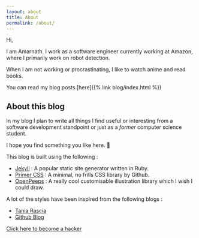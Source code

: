```yaml
---
layout: about
title: About
permalink: /about/
---
```


Hi,

I am Amarnath. I work as a software engineer currently working at Amazon, where I primarily work on robot detection.

When I am not working or procrastinating, I like to watch anime and read books.

You can read my blog posts [here]({% link blog/index.html %})

## About this blog

In my blog I plan to write all things I find useful or interesting from a software development standpoint or just as a _former_ computer science student. 

I hope you find something you like here. :slightly_smiling_face:

This blog is built using the following :

* [Jekyll](https://jekyllrb.com) : A popular static site generator written in Ruby.
* [Primer CSS](https://primer.style) : A minimal, no frills CSS library by Github.
* [OpenPeeps](https://www.openpeeps.com) : A really cool customisable illustration library which I wish I could draw.

A lot of the styles have been inspired from the following blogs :

* [Tania Rascia](https://www.taniarascia.com/)
* [Github Blog](https://github.blog/)

[Click here to become a hacker](http://hackertyper.com/)